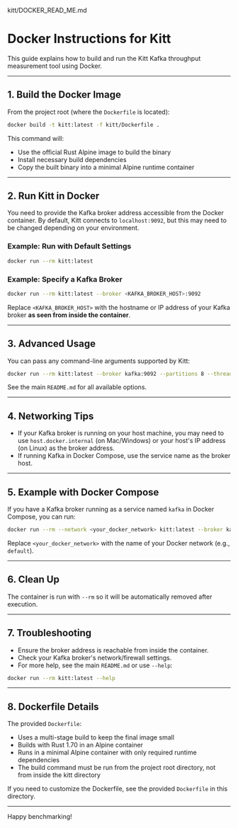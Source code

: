kitt/DOCKER_READ_ME.md
# Docker Instructions for Kitt

This guide explains how to build and run the Kitt Kafka throughput measurement tool using Docker.

---

## 1. Build the Docker Image

From the project root (where the `Dockerfile` is located):

```bash
docker build -t kitt:latest -f kitt/Dockerfile .
```

This command will:
- Use the official Rust Alpine image to build the binary
- Install necessary build dependencies
- Copy the built binary into a minimal Alpine runtime container

---

## 2. Run Kitt in Docker

You need to provide the Kafka broker address accessible from the Docker container. By default, Kitt connects to `localhost:9092`, but this may need to be changed depending on your environment.

### Example: Run with Default Settings

```bash
docker run --rm kitt:latest
```

### Example: Specify a Kafka Broker

```bash
docker run --rm kitt:latest --broker <KAFKA_BROKER_HOST>:9092
```

Replace `<KAFKA_BROKER_HOST>` with the hostname or IP address of your Kafka broker **as seen from inside the container**.

---

## 3. Advanced Usage

You can pass any command-line arguments supported by Kitt:

```bash
docker run --rm kitt:latest --broker kafka:9092 --partitions 8 --threads 8 --message-size 4096
```

See the main `README.md` for all available options.

---

## 4. Networking Tips

- If your Kafka broker is running on your host machine, you may need to use `host.docker.internal` (on Mac/Windows) or your host's IP address (on Linux) as the broker address.
- If running Kafka in Docker Compose, use the service name as the broker host.

---

## 5. Example with Docker Compose

If you have a Kafka broker running as a service named `kafka` in Docker Compose, you can run:

```bash
docker run --rm --network <your_docker_network> kitt:latest --broker kafka:9092
```

Replace `<your_docker_network>` with the name of your Docker network (e.g., `default`).

---

## 6. Clean Up

The container is run with `--rm` so it will be automatically removed after execution.

---

## 7. Troubleshooting

- Ensure the broker address is reachable from inside the container.
- Check your Kafka broker's network/firewall settings.
- For more help, see the main `README.md` or use `--help`:

```bash
docker run --rm kitt:latest --help
```

---

## 8. Dockerfile Details

The provided `Dockerfile`:
- Uses a multi-stage build to keep the final image small
- Builds with Rust 1.70 in an Alpine container
- Runs in a minimal Alpine container with only required runtime dependencies
- The build command must be run from the project root directory, not from inside the kitt directory

If you need to customize the Dockerfile, see the provided `Dockerfile` in this directory.

---

Happy benchmarking!